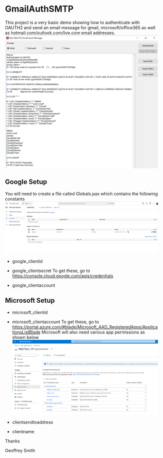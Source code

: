 # GmailAuthSMTP
This project is a very basic demo showing how to authenticate with OAUTH2 and send an email message for gmail, microsoft/office365 as well as hotmail.com/outlook.com/live.com email addresses.
![](Images/SampleIMAPSession.png)
## Google Setup

You will need to create a file called Globals.pas which contains the following constants
![](Images/GooglePermissions.png)
  * google_clientid
  * google_clientsecret
To get these, go to https://console.cloud.google.com/apis/credentials

  * google_clientaccount

## Microsoft Setup

  * microsoft_clientid
  * microsoft_clientaccount
To get these, go to https://portal.azure.com/#blade/Microsoft_AAD_RegisteredApps/ApplicationsListBlade
Microsoft will also need various app permissions as shown below
![](Images/MSPermissions.png)

  * clientsendtoaddress
  * clientname


Thanks

Geoffrey Smith
